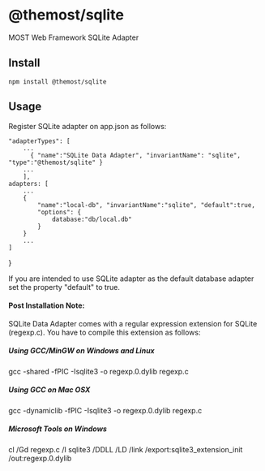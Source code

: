 # @themost/sqlite
MOST Web Framework SQLite Adapter

## Install

    npm install @themost/sqlite

## Usage

Register SQLite adapter on app.json as follows:

    "adapterTypes": [
        ...
          { "name":"SQLite Data Adapter", "invariantName": "sqlite", "type":"@themost/sqlite" }
        ...
        ],
    adapters: [
        ...
        { 
            "name":"local-db", "invariantName":"sqlite", "default":true,
            "options": {
                database:"db/local.db"
            }
        }
        ...
    ]
}

If you are intended to use SQLite adapter as the default database adapter set the property "default" to true. 

#### Post Installation Note:
SQLite Data Adapter comes with a regular expression extension for SQLite (regexp.c). You have to compile this extension as follows:

##### Using GCC/MinGW on Windows and Linux
gcc -shared -fPIC -Isqlite3 -o regexp.0.dylib regexp.c

##### Using GCC on Mac OSX
gcc -dynamiclib -fPIC -Isqlite3 -o regexp.0.dylib regexp.c

##### Microsoft Tools on Windows
cl /Gd regexp.c /I sqlite3 /DDLL /LD /link /export:sqlite3_extension_init /out:regexp.0.dylib

